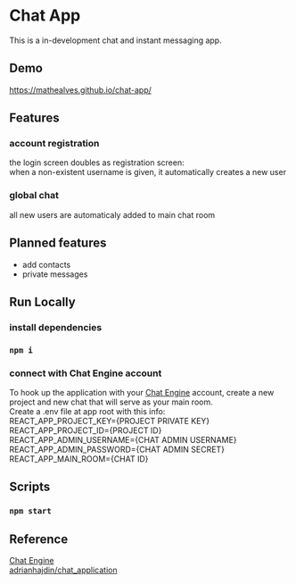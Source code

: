 # Chat App
This is a in-development chat and instant messaging app.

## Demo
https://mathealves.github.io/chat-app/

## Features
### account registration
  the login screen doubles as registration screen:  
  when a non-existent username is given, it automatically creates a new user
### global chat
  all new users are automaticaly added to main chat room

## Planned features
- add contacts
- private messages

## Run Locally
### install dependencies
### `npm i`

### connect with Chat Engine account
To hook up the application with your [Chat Engine](https://chatengine.io/) account, create a new project and new chat that will serve as your main room.  
Create a .env file at app root with this info:  
REACT_APP_PROJECT_KEY={PROJECT PRIVATE KEY}  
REACT_APP_PROJECT_ID={PROJECT ID}  
REACT_APP_ADMIN_USERNAME={CHAT ADMIN USERNAME}  
REACT_APP_ADMIN_PASSWORD={CHAT ADMIN SECRET}   
REACT_APP_MAIN_ROOM={CHAT ID}  

## Scripts

### `npm start`

## Reference
[Chat Engine](https://chatengine.io/)  
[adrianhajdin/chat_application](https://github.com/adrianhajdin/chat_application)
